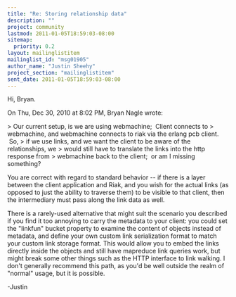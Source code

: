 ```yaml
---
title: "Re: Storing relationship data"
description: ""
project: community
lastmod: 2011-01-05T18:59:03-08:00
sitemap:
  priority: 0.2
layout: mailinglistitem
mailinglist_id: "msg01905"
author_name: "Justin Sheehy"
project_section: "mailinglistitem"
sent_date: 2011-01-05T18:59:03-08:00
---
```



Hi, Bryan.

On Thu, Dec 30, 2010 at 8:02 PM, Bryan Nagle
 wrote:

&gt; Our current setup, is we are using webmachine;  Client connects to
&gt; webmachine, and webmachine connects to riak via the erlang pcb client.  So,
&gt; if we use links, and we want the client to be aware of the relationships, we
&gt; would still have to translate the links into the http response from
&gt; webmachine back to the client;  or am I missing something?

You are correct with regard to standard behavior -- if there is a
layer between the client application and Riak, and you wish for the
actual links (as opposed to just the ability to traverse them) to be
visible to that client, then the intermediary must pass along the link
data as well.

There is a rarely-used alternative that might suit the scenario you
described if you find it too annoying to carry the metadata to your
client: you could set the "linkfun" bucket property to examine the
content of objects instead of metadata, and define your own custom
link serialization format to match your custom link storage format.
This would allow you to embed the links directly inside the objects
and still have mapreduce link queries work, but might break some other
things such as the HTTP interface to link walking. I don't generally
recommend this path, as you'd be well outside the realm of "normal"
usage, but it is possible.

-Justin

